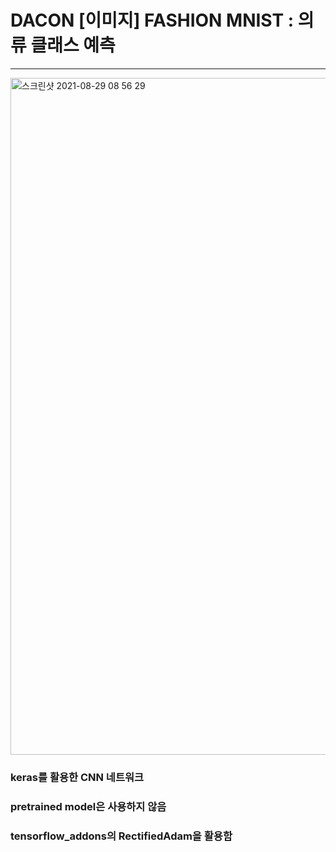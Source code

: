 # DACON [이미지] FASHION MNIST : 의류 클래스 예측
***

<img width="1083" alt="스크린샷 2021-08-29 08 56 29" src="https://user-images.githubusercontent.com/49870977/131233852-316189d4-3764-441b-a3d4-cf361e7c0d04.png">

### keras를 활용한 CNN 네트워크
### pretrained model은 사용하지 않음
### tensorflow_addons의 RectifiedAdam을 활용함
